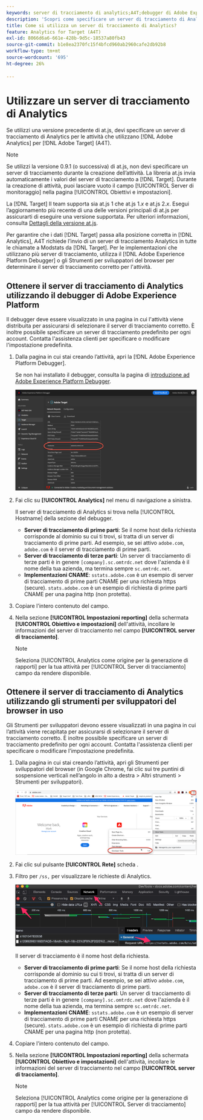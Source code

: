 ```yaml
---
keywords: server di tracciamento di analytics;A4T;debugger di Adobe Experience Cloud;debugger di Adobe Experience Platform;origine per la generazione rapporti;strumenti per sviluppatori
description: 'Scopri come specificare un server di tracciamento di Analytics per le attività che utilizzano Analytics per [!DNL Target] (A4T) se utilizzi una versione precedente di at.js. '
title: Come si utilizza un server di tracciamento di Analytics?
feature: Analytics for Target (A4T)
exl-id: 8066d6a6-661e-428b-9d5c-18537a80fb43
source-git-commit: b1e8ea2370fc15f4bfcd960ab2960cafe2db92b8
workflow-type: tm+mt
source-wordcount: '695'
ht-degree: 26%

---
```


# Utilizzare un server di tracciamento di Analytics

Se utilizzi una versione precedente di at.js, devi specificare un server di tracciamento di Analytics per le attività che utilizzano [!DNL Adobe Analytics] per [!DNL Adobe Target] (A4T).

>[!NOTE]
>
>Se utilizzi la versione 0.9.1 (o successiva) di at.js, non devi specificare un server di tracciamento durante la creazione dell’attività. La libreria at.js invia automaticamente i valori del server di tracciamento a [!DNL Target]. Durante la creazione di attività, puoi lasciare vuoto il campo [!UICONTROL Server di monitoraggio] nella pagina [!UICONTROL Obiettivi e impostazioni].
>
>La [!DNL Target] Il team supporta sia at.js 1 che at.js 1.*x* e at.js 2.*x*. Esegui l’aggiornamento più recente di una delle versioni principali di at.js per assicurarti di eseguire una versione supportata. Per ulteriori informazioni, consulta [Dettagli della versione at.js](https://developer.adobe.com/target/implement/client-side/atjs/target-atjs-versions/).

Per garantire che i dati [!DNL Target] passa alla posizione corretta in [!DNL Analytics], A4T richiede l’invio di un server di tracciamento Analytics in tutte le chiamate a Modstats da [!DNL Target]. Per le implementazioni che utilizzano più server di tracciamento, utilizza il [!DNL Adobe Experience Platform Debugger] o gli Strumenti per sviluppatori del browser per determinare il server di tracciamento corretto per l&#39;attività.

## Ottenere il server di tracciamento di Analytics utilizzando il debugger di Adobe Experience Platform

Il debugger deve essere visualizzato in una pagina in cui l&#39;attività viene distribuita per assicurarsi di selezionare il server di tracciamento corretto. È inoltre possibile specificare un server di tracciamento predefinito per ogni account. Contatta l&#39;assistenza clienti per specificare o modificare l&#39;impostazione predefinita.

1. Dalla pagina in cui stai creando l’attività, apri la [!DNL Adobe Experience Platform Debugger].

   Se non hai installato il debugger, consulta la pagina di [introduzione ad Adobe Experience Platform Debugger](https://experienceleague.adobe.com/docs/platform-learn/tutorials/data-ingestion/web-sdk/introduction-to-the-experience-platform-debugger.html?lang=it).

   ![](assets/Screen_DebuggerTrackServ.png)

1. Fai clic su **[!UICONTROL Analytics]** nel menu di navigazione a sinistra.

   Il server di tracciamento di Analytics si trova nella [!UICONTROL Hostname] della sezione del debugger.

   * **Server di tracciamento di prime parti**: Se il nome host della richiesta corrisponde al dominio su cui ti trovi, si tratta di un server di tracciamento di prime parti. Ad esempio, se sei attivo `adobe.com`, `adobe.com` è il server di tracciamento di prime parti.
   * **Server di tracciamento di terze parti**: Un server di tracciamento di terze parti è in genere `[company].sc.omtrdc.net` dove l&#39;azienda è il nome della tua azienda, ma termina sempre `sc.omtrdc.net`.
   * **Implementazioni CNAME**: `sstats.adobe.com` è un esempio di server di tracciamento di prime parti CNAME per una richiesta https (secure). `stats.adobe.com` è un esempio di richiesta di prime parti CNAME per una pagina http (non protetta).

1. Copiare l&#39;intero contenuto del campo.

1. Nella sezione **[!UICONTROL Impostazioni reporting]** della schermata **[!UICONTROL Obiettivo e impostazioni]** dell&#39;attività, incollare le informazioni del server di tracciamento nel campo **[!UICONTROL server di tracciamento]**.

   >[!NOTE]
   >
   >Seleziona [!UICONTROL Analytics come origine per la generazione di rapporti] per la tua attività per [!UICONTROL Server di tracciamento] campo da rendere disponibile.

## Ottenere il server di tracciamento di Analytics utilizzando gli strumenti per sviluppatori del browser in uso

Gli Strumenti per sviluppatori devono essere visualizzati in una pagina in cui l’attività viene recapitata per assicurarsi di selezionare il server di tracciamento corretto. È inoltre possibile specificare un server di tracciamento predefinito per ogni account. Contatta l&#39;assistenza clienti per specificare o modificare l&#39;impostazione predefinita.

1. Dalla pagina in cui stai creando l’attività, apri gli Strumenti per sviluppatori del browser (in Google Chrome, fai clic sui tre puntini di sospensione verticali nell’angolo in alto a destra > Altri strumenti > Strumenti per sviluppatori).

   ![Strumenti per sviluppatori Chrome](/help/main/c-integrating-target-with-mac/a4t/assets/chrome-dev-tools.png)

1. Fai clic sul pulsante **[!UICONTROL Rete]** scheda .

1. Filtro per `/ss,` per visualizzare le richieste di Analytics.

   ![Strumenti per sviluppatori Chrome con ricerca /ss](/help/main/c-integrating-target-with-mac/a4t/assets/chrome-search.png)

   Il server di tracciamento è il nome host della richiesta.

   * **Server di tracciamento di prime parti**: Se il nome host della richiesta corrisponde al dominio su cui ti trovi, si tratta di un server di tracciamento di prime parti. Ad esempio, se sei attivo `adobe.com`, `adobe.com` è il server di tracciamento di prime parti.
   * **Server di tracciamento di terze parti**: Un server di tracciamento di terze parti è in genere `[company].sc.omtrdc.net` dove l&#39;azienda è il nome della tua azienda, ma termina sempre `sc.omtrdc.net`.
   * **Implementazioni CNAME**: `sstats.adobe.com` è un esempio di server di tracciamento di prime parti CNAME per una richiesta https (secure). `stats.adobe.com` è un esempio di richiesta di prime parti CNAME per una pagina http (non protetta).

1. Copiare l&#39;intero contenuto del campo.

1. Nella sezione **[!UICONTROL Impostazioni reporting]** della schermata **[!UICONTROL Obiettivo e impostazioni]** dell&#39;attività, incollare le informazioni del server di tracciamento nel campo **[!UICONTROL server di tracciamento]**.

   >[!NOTE]
   >
   >Seleziona [!UICONTROL Analytics come origine per la generazione di rapporti] per la tua attività per [!UICONTROL Server di tracciamento] campo da rendere disponibile.
